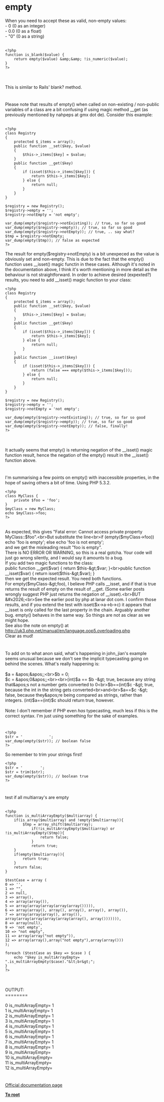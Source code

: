 # empty



When you need to accept these as valid, non-empty values:<br>- 0 (0 as an integer)<br>- 0.0 (0 as a float)<br>- "0" (0 as a string)<br><br>

```
<?php
function is_blank($value) {
    return empty($value) &amp;&amp; !is_numeric($value);
}
?>
```
<br><br>This is similar to Rails&apos; blank? method.  

#

Please note that results of empty() when called on non-existing / non-public variables of a class are a bit confusing if using magic method __get (as previously mentioned by nahpeps at gmx dot de). Consider this example:<br><br>

```
<?php
class Registry
{
    protected $_items = array();
    public function __set($key, $value)
    {
        $this->_items[$key] = $value;
    }
    public function __get($key)
    {
        if (isset($this->_items[$key])) {
            return $this->_items[$key];
        } else {
            return null;
        }
    }
}

$registry = new Registry();
$registry->empty = '';
$registry->notEmpty = 'not empty';

var_dump(empty($registry->notExisting)); // true, so far so good
var_dump(empty($registry->empty)); // true, so far so good
var_dump(empty($registry->notEmpty)); // true, .. say what?
$tmp = $registry->notEmpty;
var_dump(empty($tmp)); // false as expected
?>
```


The result for empty($registry->notEmpty) is a bit unexpeced as the value is obviously set and non-empty. This is due to the fact that the empty() function uses __isset() magic functin in these cases. Although it's noted in the documentation above, I think it's worth mentioning in more detail as the behaviour is not straightforward. In order to achieve desired (expexted?) results, you need to add  __isset() magic function to your class:



```
<?php
class Registry
{
    protected $_items = array();
    public function __set($key, $value)
    {
        $this->_items[$key] = $value;
    }
    public function __get($key)
    {
        if (isset($this->_items[$key])) {
            return $this->_items[$key];
        } else {
            return null;
        }
    }
    public function __isset($key)
    {
        if (isset($this->_items[$key])) {
            return (false === empty($this->_items[$key]));
        } else {
            return null;
        }
    }
}

$registry = new Registry();
$registry->empty = '';
$registry->notEmpty = 'not empty';

var_dump(empty($registry->notExisting)); // true, so far so good
var_dump(empty($registry->empty)); // true, so far so good
var_dump(empty($registry->notEmpty)); // false, finally!
?>
```
<br><br>It actually seems that empty() is returning negation of the __isset() magic function result, hence the negation of the empty() result in the __isset() function above.  

#

I&apos;m summarising a few points on empty() with inaccessible properties, in the hope of saving others a bit of time. Using PHP 5.3.2.<br>

```
<?php
class MyClass {
    private $foo = 'foo';
}
$myClass = new MyClass;
echo $myClass->foo;
?>
```
<br>As expected, this gives "Fatal error: Cannot access private property MyClass::$foo".<br>But substitute the line<br>if (empty($myClass-&gt;foo)) echo &apos;foo is empty&apos;; else echo &apos;foo is not empty&apos;;<br>and we get the misleading result "foo is empty". <br>There is NO ERROR OR WARNING, so this is a real gotcha. Your code will just go wrong silently, and I would say it amounts to a bug.<br>If you add two magic functions to the class:<br>public function __get($var) { return $this-&gt;$var; }<br>public function __isset($var) { return isset($this-&gt;$var); }<br>then we get the expected result. You need both functions.<br>For empty($myClass-&gt;foo), I believe PHP calls __isset, and if that is true returns the result of empty on the result of __get. (Some earlier posts wrongly suggest PHP just returns the negation of __isset).<br>BUT &#x2026;<br>See the earlier post by php at lanar dot com. I confirm those results, and if you extend the test with isset($x-&gt;a-&gt;b-&gt;c) it appears that __isset is only called for the last property in the chain. Arguably another bug. empty() behaves in the same way. So things are not as clear as we might hope.<br>See also the note on empty() at<br>http://uk3.php.net/manual/en/language.oop5.overloading.php<br>Clear as mud!  

#

To add on to what anon said, what&apos;s happening in john_jian&apos;s example seems unusual because we don&apos;t see the implicit typecasting going on behind the scenes.  What&apos;s really happening is:<br><br>$a = &apos;&apos;;<br>$b = 0;<br>$c = &apos;0&apos;;<br><br>(int)$a == $b -&gt; true, because any string that&apos;s not a number gets converted to 0<br>$b==(int)$c -&gt; true, because the int in the string gets converted<br>and<br>$a==$c -&gt; false, because they&apos;re being compared as strings, rather than integers.  (int)$a==(int)$c should return true, however.<br><br>Note: I don&apos;t remember if PHP even *has* typecasting, much less if this is the correct syntax.  I&apos;m just using something for the sake of examples.  

#



```
<?php
$str = '            ';
var_dump(empty($str)); // boolean false
?>
```


So remember to trim your strings first!



```
<?php
$str = '        ';
$str = trim($str);
var_dump(empty($str)); // boolean true
?>
```
  

#

test if all multiarray&apos;s are empty<br><br>

```
<?php
function is_multiArrayEmpty($multiarray) {
    if(is_array($multiarray) and !empty($multiarray)){
        $tmp = array_shift($multiarray);
            if(!is_multiArrayEmpty($multiarray) or !is_multiArrayEmpty($tmp)){
                return false;
            }
            return true;
    }
    if(empty($multiarray)){
        return true;
    }
    return false;
}

$testCase = array (     
0 => '',
1 => "",
2 => null,
3 => array(),
4 => array(array()),
5 => array(array(array(array(array())))),
6 => array(array(), array(), array(), array(), array()),
7 => array(array(array(), array()), array(array(array(array(array(array(), array())))))),
8 => array(null),
9 => 'not empty',
10 => "not empty",
11 => array(array("not empty")),
12 => array(array(),array("not empty"),array(array()))
);

foreach ($testCase as $key => $case ) {
    echo "$key is_multiArrayEmpty= ".is_multiArrayEmpty($case)."&lt;br&gt;";
}
?>
```
<br><br>OUTPUT:<br>========<br><br>0 is_multiArrayEmpty= 1<br>1 is_multiArrayEmpty= 1<br>2 is_multiArrayEmpty= 1<br>3 is_multiArrayEmpty= 1<br>4 is_multiArrayEmpty= 1<br>5 is_multiArrayEmpty= 1<br>6 is_multiArrayEmpty= 1<br>7 is_multiArrayEmpty= 1<br>8 is_multiArrayEmpty= 1<br>9 is_multiArrayEmpty= <br>10 is_multiArrayEmpty= <br>11 is_multiArrayEmpty= <br>12 is_multiArrayEmpty=  

#

[Official documentation page](https://www.php.net/manual/en/function.empty.php)

**[To root](/README.md)**